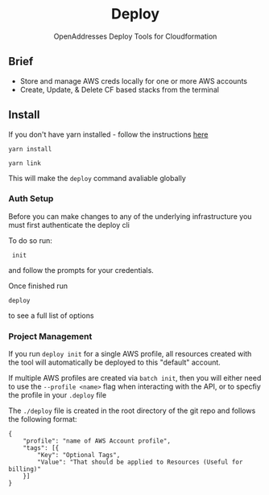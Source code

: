 <h1 align="center">Deploy</h1>

<p align="center">OpenAddresses Deploy Tools for Cloudformation</p>

## Brief

- Store and manage AWS creds locally for one or more AWS accounts
- Create, Update, & Delete CF based stacks from the terminal

## Install

If you don't have yarn installed - follow the instructions [here](https://yarnpkg.com/en/)

```
yarn install

yarn link
```

This will make the `deploy` command avaliable globally

### Auth Setup

Before you can make changes to any of the underlying infrastructure you must first authenticate the deploy cli

To do so run:

```
 init
```

and follow the prompts for your credentials.

Once finished run

```
deploy
```

to see a full list of options

### Project Management

If you run `deploy init` for a single AWS profile, all resources created with the tool will automatically
be deployed to this "default" account.

If multiple AWS profiles are created via `batch init`, then you will either need to use
the `--profile <name>` flag when interacting with the API, or to specfiy the profile in your `.deploy` file

The `./deploy` file is created in the root directory of the git repo and follows the following format:

```
{
    "profile": "name of AWS Account profile",
    "tags": [{
        "Key": "Optional Tags",
        "Value": "That should be applied to Resources (Useful for billing)"
    }]
}
```
